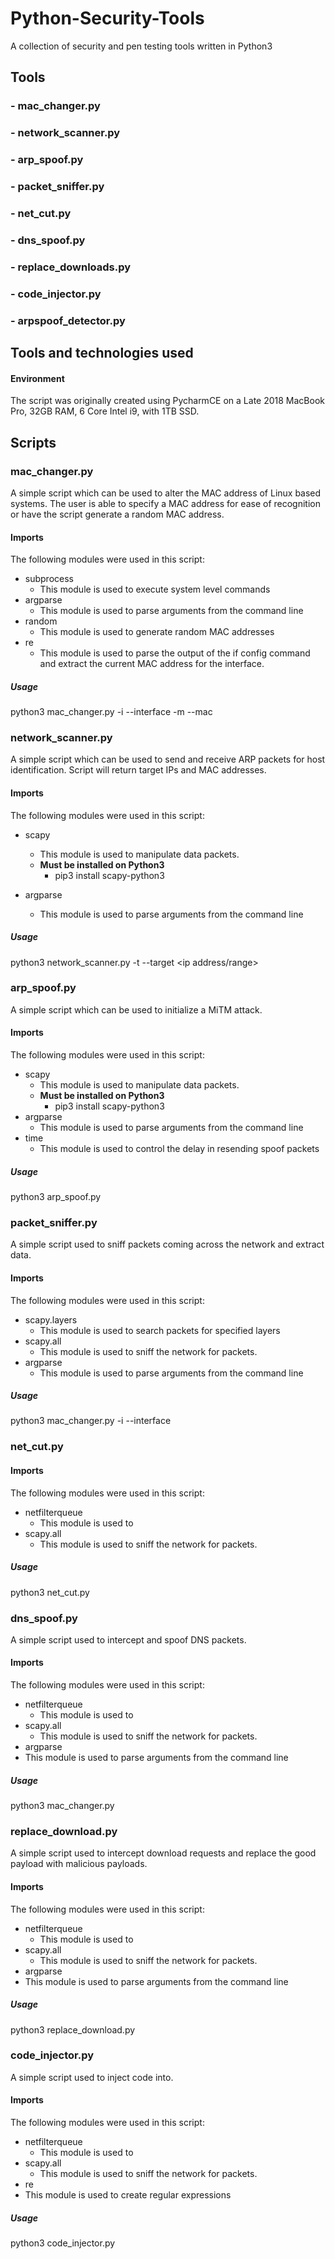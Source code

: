 # Python-Security-Tools
A collection of security and pen testing tools written in Python3

## Tools
### - mac_changer.py
### - network_scanner.py
### - arp_spoof.py
### - packet_sniffer.py
### - net_cut.py
### - dns_spoof.py
### - replace_downloads.py
### - code_injector.py
### - arpspoof_detector.py


## Tools and technologies used
#### Environment
The script was originally created using PycharmCE on a Late 2018 MacBook Pro, 32GB RAM, 6 Core Intel i9, with 1TB SSD.


## Scripts

### mac_changer.py
A simple script which can be used to alter the MAC address of Linux based systems.  The user is able to specify a MAC address for ease of recognition or have the script generate a random MAC address.

#### Imports
The following modules were used in this script:
- subprocess
  - This module is used to execute system level commands
- argparse
  - This module is used to parse arguments from the command line
- random
  - This module is used to generate random MAC addresses
- re
  - This module is used to parse the output of the if config command and extract the current MAC address for the interface.

##### Usage
python3 mac_changer.py -i --interface <value> -m --mac <value>



### network_scanner.py
A simple script which can be used to send and receive ARP packets for host identification.  Script will return target IPs and MAC addresses.

#### Imports
The following modules were used in this script:
- scapy
  - This module is used to manipulate data packets.
  - __Must be installed on Python3__
    - pip3 install scapy-python3
  
- argparse
  - This module is used to parse arguments from the command line

##### Usage
python3 network_scanner.py -t --target <ip address/range>


### arp_spoof.py
A simple script which can be used to initialize a MiTM attack.

#### Imports
The following modules were used in this script:
- scapy
  - This module is used to manipulate data packets.
  - __Must be installed on Python3__
    - pip3 install scapy-python3
- argparse
  - This module is used to parse arguments from the command line
- time
  - This module is used to control the delay in resending spoof packets

##### Usage
python3 arp_spoof.py 

### packet_sniffer.py
A simple script used to sniff packets coming across the network and extract data.

#### Imports
The following modules were used in this script:
- scapy.layers
  - This module is used to search packets for specified layers
- scapy.all
  - This module is used to sniff the network for packets.
- argparse
  - This module is used to parse arguments from the command line

##### Usage
python3 mac_changer.py -i --interface <value>


### net_cut.py


#### Imports
The following modules were used in this script:
- netfilterqueue
  - This module is used to 
- scapy.all
  - This module is used to sniff the network for packets.

##### Usage
python3 net_cut.py


### dns_spoof.py
A simple script used to intercept and spoof DNS packets.

#### Imports
The following modules were used in this script:
- netfilterqueue
  - This module is used to 
- scapy.all
  - This module is used to sniff the network for packets.
 - argparse
  - This module is used to parse arguments from the command line

##### Usage
python3 mac_changer.py


### replace_download.py
A simple script used to intercept download requests and replace the good payload with malicious payloads.

#### Imports
The following modules were used in this script:
- netfilterqueue
  - This module is used to 
- scapy.all
  - This module is used to sniff the network for packets.
 - argparse
  - This module is used to parse arguments from the command line

##### Usage
python3 replace_download.py


### code_injector.py
A simple script used to inject code into.

#### Imports
The following modules were used in this script:
- netfilterqueue
  - This module is used to 
- scapy.all
  - This module is used to sniff the network for packets.
 - re
  - This module is used to create regular expressions

##### Usage
python3 code_injector.py